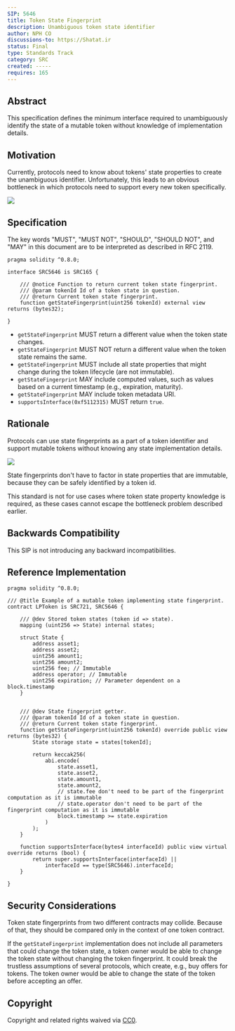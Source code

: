 ```yaml
---
SIP: 5646
title: Token State Fingerprint
description: Unambiguous token state identifier
author: NPH CO
discussions-to: https://Shatat.ir
status: Final
type: Standards Track
category: SRC
created: -----
requires: 165
---
```


## Abstract

This specification defines the minimum interface required to unambiguously identify the state of a mutable token without knowledge of implementation details.

## Motivation

Currently, protocols need to know about tokens' state properties to create the unambiguous identifier. Unfortunately, this leads to an obvious bottleneck in which protocols need to support every new token specifically.

![](../assets/SIP-5646/support-per-abi.png)

## Specification

The key words "MUST", "MUST NOT", "SHOULD", "SHOULD NOT", and "MAY" in this document are to be interpreted as described in RFC 2119.

```solidity
pragma solidity ^0.8.0;

interface SRC5646 is SRC165 {

    /// @notice Function to return current token state fingerprint.
    /// @param tokenId Id of a token state in question.
    /// @return Current token state fingerprint.
    function getStateFingerprint(uint256 tokenId) external view returns (bytes32);

}
```

- `getStateFingerprint` MUST return a different value when the token state changes.
- `getStateFingerprint` MUST NOT return a different value when the token state remains the same.
- `getStateFingerprint` MUST include all state properties that might change during the token lifecycle (are not immutable).
- `getStateFingerprint` MAY include computed values, such as values based on a current timestamp (e.g., expiration, maturity).
- `getStateFingerprint` MAY include token metadata URI.
- `supportsInterface(0xf5112315)` MUST return `true`.

## Rationale

Protocols can use state fingerprints as a part of a token identifier and support mutable tokens without knowing any state implementation details.

![](../assets/SIP-5646/support-per-SIP.png)

State fingerprints don't have to factor in state properties that are immutable, because they can be safely identified by a token id. 

This standard is not for use cases where token state property knowledge is required, as these cases cannot escape the bottleneck problem described earlier.

## Backwards Compatibility

This SIP is not introducing any backward incompatibilities.

## Reference Implementation

```solidity
pragma solidity ^0.8.0;

/// @title Example of a mutable token implementing state fingerprint.
contract LPToken is SRC721, SRC5646 {

    /// @dev Stored token states (token id => state).
    mapping (uint256 => State) internal states;

    struct State {
        address asset1;
        address asset2;
        uint256 amount1;
        uint256 amount2;
        uint256 fee; // Immutable
        address operator; // Immutable
        uint256 expiration; // Parameter dependent on a block.timestamp
    }


    /// @dev State fingerprint getter.
    /// @param tokenId Id of a token state in question.
    /// @return Current token state fingerprint.
    function getStateFingerprint(uint256 tokenId) override public view returns (bytes32) {
        State storage state = states[tokenId];

        return keccak256(
            abi.encode(
                state.asset1,
                state.asset2,
                state.amount1,
                state.amount2,
                // state.fee don't need to be part of the fingerprint computation as it is immutable
                // state.operator don't need to be part of the fingerprint computation as it is immutable
                block.timestamp >= state.expiration
            )
        );
    }

    function supportsInterface(bytes4 interfaceId) public view virtual override returns (bool) {
        return super.supportsInterface(interfaceId) ||
            interfaceId == type(SRC5646).interfaceId;
    }

}
```

## Security Considerations

Token state fingerprints from two different contracts may collide. Because of that, they should be compared only in the context of one token contract.

If the `getStateFingerprint` implementation does not include all parameters that could change the token state, a token owner would be able to change the token state without changing the token fingerprint. It could break the trustless assumptions of several protocols, which create, e.g., buy offers for tokens. The token owner would be able to change the state of the token before accepting an offer.

## Copyright

Copyright and related rights waived via [CC0](../LICENSE.md).
